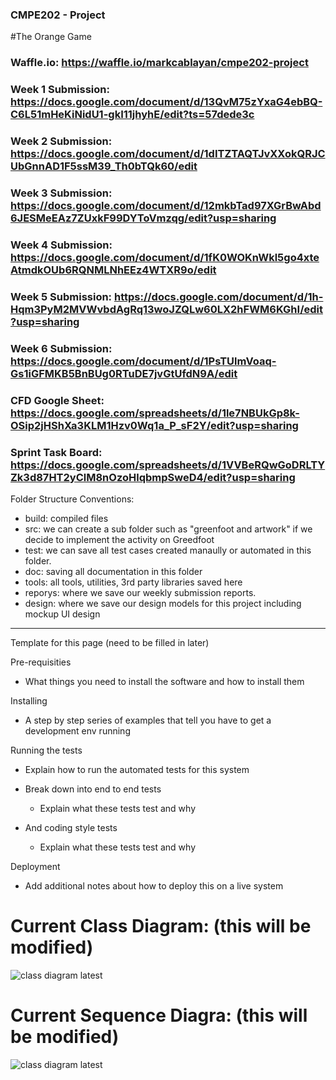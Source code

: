 ### CMPE202 - Project
#The Orange Game

### Waffle.io: https://waffle.io/markcablayan/cmpe202-project
### Week 1 Submission: https://docs.google.com/document/d/13QvM75zYxaG4ebBQ-C6L51mHeKiNidU1-gkI11jhyhE/edit?ts=57dede3c
### Week 2 Submission: https://docs.google.com/document/d/1dITZTAQTJvXXokQRJCUbGnnAD1F5ssM39_Th0bTQk60/edit
### Week 3 Submission: https://docs.google.com/document/d/12mkbTad97XGrBwAbd6JESMeEAz7ZUxkF99DYToVmzqg/edit?usp=sharing
### Week 4 Submission: https://docs.google.com/document/d/1fK0WOKnWkl5go4xteAtmdkOUb6RQNMLNhEEz4WTXR9o/edit
### Week 5 Submission: https://docs.google.com/document/d/1h-Hqm3PyM2MVWvbdAgRq13woJZQLw60LX2hFWM6KGhI/edit?usp=sharing
### Week 6 Submission: https://docs.google.com/document/d/1PsTUlmVoaq-Gs1iGFMKB5BnBUg0RTuDE7jvGtUfdN9A/edit
### CFD Google Sheet: https://docs.google.com/spreadsheets/d/1le7NBUkGp8k-OSip2jHShXa3KLM1Hzv0Wq1a_P_sF2Y/edit?usp=sharing
### Sprint Task Board: https://docs.google.com/spreadsheets/d/1VVBeRQwGoDRLTYZk3d87HT2yClM8nOzoHlqbmpSweD4/edit?usp=sharing

Folder Structure Conventions:

- build: compiled files
- src: we can create a sub folder such as "greenfoot and artwork" if we decide to implement the activity on Greedfoot
- test: we can save all test cases created manaully or automated in this folder.
- doc: saving all documentation in this folder 
- tools: all tools, utilities, 3rd party libraries saved here
- reporys: where we save our weekly submission reports.
- design: where we save our design models for this project including mockup UI design

--------------------
Template for this page (need to be filled in later)

Pre-requisities
+ What things you need to install the software and how to install them

Installing
+ A step by step series of examples that tell you have to get a development env running

Running the tests
+ Explain how to run the automated tests for this system

- Break down into end to end tests
	+ Explain what these tests test and why

- And coding style tests
	+ Explain what these tests test and why


Deployment
+ Add additional notes about how to deploy this on a live system

# Current Class Diagram: (this will be modified)
![class diagram latest](https://cloud.githubusercontent.com/assets/12701069/19839078/39244b28-9e99-11e6-98c3-c7d3c2b31df3.png)

# Current Sequence Diagra: (this will be modified)
![class diagram latest](https://cloud.githubusercontent.com/assets/10459317/19840646/fc8ef216-9eb7-11e6-966f-2c2beeec3c27.png)


